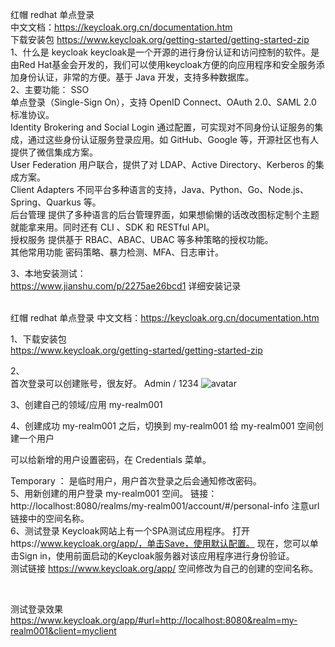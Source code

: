 红帽 redhat 单点登录 <br>
中文文档：https://keycloak.org.cn/documentation.htm
<br>
下载安装包
https://www.keycloak.org/getting-started/getting-started-zip
<br>
1、什么是 keycloak
keycloak是一个开源的进行身份认证和访问控制的软件。是由Red Hat基金会开发的，我们可以使用keycloak方便的向应用程序和安全服务添加身份认证，非常的方便。基于 Java 开发，支持多种数据库。 <br>
2、主要功能：
SSO <br>
单点登录（Single-Sign On），支持 OpenID Connect、OAuth 2.0、SAML 2.0 标准协议。 <br>
Identity Brokering and Social Login
通过配置，可实现对不同身份认证服务的集成，通过这些身份认证服务登录应用。如 GitHub、Google 等，开源社区也有人提供了微信集成方案。 <br>
User Federation
用户联合，提供了对 LDAP、Active Directory、Kerberos 的集成方案。 <br>
Client Adapters
不同平台多种语言的支持，Java、Python、Go、Node.js、Spring、Quarkus 等。 <br>
后台管理
提供了多种语言的后台管理界面，如果想偷懒的话改改图标定制个主题就能拿来用。同时还有 CLI 、SDK 和 RESTful API。 <br>
授权服务
提供基于 RBAC、ABAC、UBAC 等多种策略的授权功能。 <br>
其他常用功能
密码策略、暴力检测、MFA、日志审计。
 <br>



3、本地安装测试：<br>
https://www.jianshu.com/p/2275ae26bcd1  详细安装记录<br><br>

红帽 redhat 单点登录
中文文档：https://keycloak.org.cn/documentation.htm

1、下载安装包<br>
https://www.keycloak.org/getting-started/getting-started-zip

2、<br>
首次登录可以创建账号，很友好。
Admin / 1234 
![avatar](/Users/zhangping/Documents/szx/soft/keycloak/imag/注册.jpg)




3、创建自己的领域/应用 my-realm001<br>



4、创建成功  my-realm001 之后，切换到  my-realm001 
给  my-realm001 空间创建一个用户
<br>




可以给新增的用户设置密码，在 Credentials 菜单。
<br>

Temporary ： 是临时用户，用户首次登录之后会通知修改密码。
<br>
5、用新创建的用户登录  my-realm001  空间。
   链接：http://localhost:8080/realms/my-realm001/account/#/personal-info
  注意url链接中的空间名称。
<br>
6、测试登录
Keycloak网站上有一个SPA测试应用程序。
打开https://www.keycloak.org/app/，单击Save，使用默认配置。
现在，您可以单击Sign in，使用前面启动的Keycloak服务器对该应用程序进行身份验证。
<br>
测试链接  https://www.keycloak.org/app/  空间修改为自己的创建的空间名称。

<br>

测试登录效果
https://www.keycloak.org/app/#url=http://localhost:8080&realm=my-realm001&client=myclient














